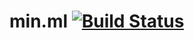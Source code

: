 min.ml [![Build Status](https://travis-ci.org/texodus/minml.png?branch=master)](https://travis-ci.org/texodus/minml)
======

